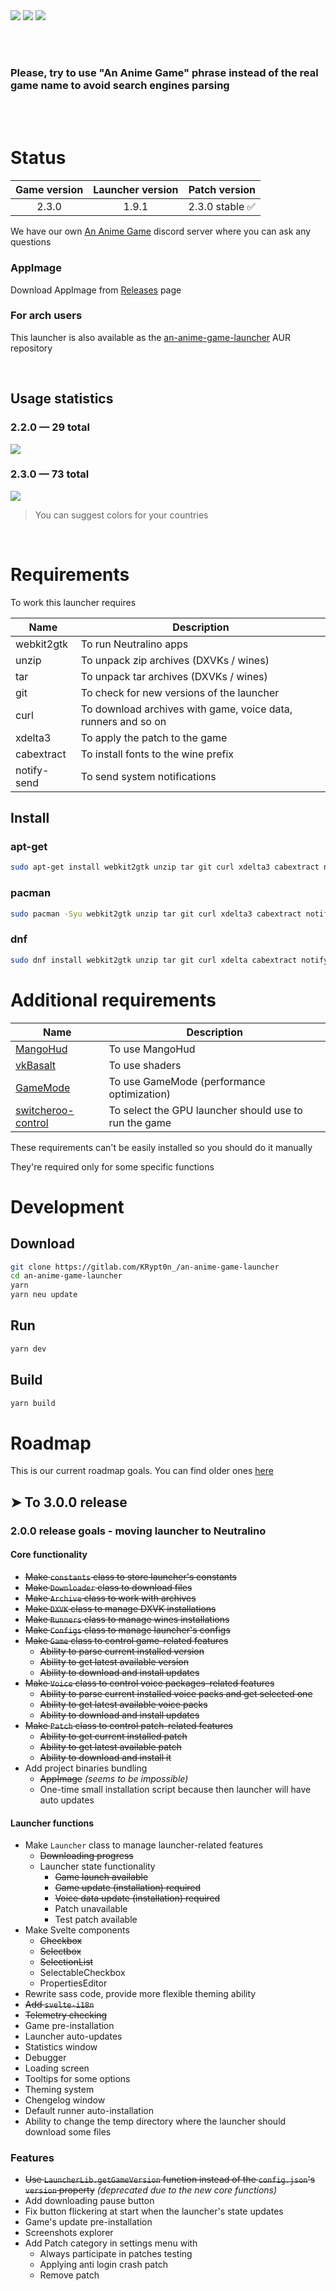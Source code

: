<img src="repository-pics/logo.jpg">

<img src="repository-pics/launcher-main.png">

<img src="repository-pics/launcher-settings.png">

<br><br>

### Please, try to use "An Anime Game" phrase instead of the real game name to avoid search engines parsing

<br><br>

# Status

| Game version | Launcher version | Patch version |
| :---: | :---: | :---: |
| 2.3.0 | 1.9.1 | 2.3.0 stable ✅ |

We have our own [An Anime Game](https://discord.gg/ck37X6UWBp) discord server where you can ask any questions

### AppImage

Download AppImage from [Releases](https://gitlab.com/KRypt0n_/an-anime-game-launcher/-/releases) page

### For arch users

This launcher is also available as the [an-anime-game-launcher](https://aur.archlinux.org/packages/an-anime-game-launcher) AUR repository

<br>

## Usage statistics

### 2.2.0 — 29 total

<img src="repository-pics/stats/2.2.0.png">

### 2.3.0 — 73 total

<img src="repository-pics/stats/2.3.0.png">

> You can suggest colors for your countries

<br>

# Requirements

To work this launcher requires

| Name | Description |
| --- | --- |
| webkit2gtk | To run Neutralino apps |
| unzip | To unpack zip archives (DXVKs / wines) |
| tar | To unpack tar archives (DXVKs / wines) |
| git | To check for new versions of the launcher |
| curl | To download archives with game, voice data, runners and so on |
| xdelta3 | To apply the patch to the game |
| cabextract | To install fonts to the wine prefix |
| notify-send | To send system notifications |

## Install

### apt-get

```sh
sudo apt-get install webkit2gtk unzip tar git curl xdelta3 cabextract notify-send
```

### pacman

```sh
sudo pacman -Syu webkit2gtk unzip tar git curl xdelta3 cabextract notify-send
```

### dnf

```sh
sudo dnf install webkit2gtk unzip tar git curl xdelta cabextract notify-send
```

# Additional requirements

| Name | Description |
| --- | --- |
| [MangoHud](https://github.com/flightlessmango/MangoHud) | To use MangoHud |
| [vkBasalt](https://github.com/DadSchoorse/vkBasalt) | To use shaders |
| [GameMode](https://github.com/FeralInteractive/gamemode) | To use GameMode (performance optimization) |
| [switcheroo-control](https://gitlab.freedesktop.org/hadess/switcheroo-control/) | To select the GPU launcher should use to run the game |

These requirements can't be easily installed so you should do it manually

They're required only for some specific functions

# Development

## Download

```sh
git clone https://gitlab.com/KRypt0n_/an-anime-game-launcher
cd an-anime-game-launcher
yarn
yarn neu update
```

## Run

```sh
yarn dev
```

## Build

```sh
yarn build
```

# Roadmap

This is our current roadmap goals. You can find older ones [here](ROADMAP.md)

## ➤ To 3.0.0 release

### 2.0.0 release goals - moving launcher to Neutralino

#### Core functionality

* <s>Make `constants` class to store launcher's constants</s>
* <s>Make `Downloader` class to download files</s>
* <s>Make `Archive` class to work with archives</s>
* <s>Make `DXVK` class to manage DXVK installations</s>
* <s>Make `Runners` class to manage wines installations</s>
* <s>Make `Configs` class to manage launcher's configs</s>
* <s>Make `Game` class to control game-related features</s>
  * <s>Ability to parse current installed version</s>
  * <s>Ability to get latest available version</s>
  * <s>Ability to download and install updates</s>
* <s>Make `Voice` class to control voice packages-related features</s>
  * <s>Ability to parse current installed voice packs and get selected one</s>
  * <s>Ability to get latest available voice packs</s>
  * <s>Ability to download and install updates</s>
* <s>Make `Patch` class to control patch-related features</s>
  * <s>Ability to get current installed patch</s>
  * <s>Ability to get latest available patch</s>
  * <s>Ability to download and install it</s>
* Add project binaries bundling
  * <s>AppImage</s> *(seems to be impossible)*
  * One-time small installation script because then launcher will have auto updates

#### Launcher functions

* Make `Launcher` class to manage launcher-related features
  * <s>Downloading progress</s>
  * Launcher state functionality
    * <s>Game launch available</s>
    * <s>Game update (installation) required</s>
    * <s>Voice data update (installation) required</s>
    * Patch unavailable
    * Test patch available
* Make Svelte components
  * <s>Checkbox</s>
  * <s>Selectbox</s>
  * <s>SelectionList</s>
  * SelectableCheckbox
  * PropertiesEditor
* Rewrite sass code, provide more flexible theming ability
* <s>Add `svelte-i18n`</s>
* <s>Telemetry checking</s>
* Game pre-installation
* Launcher auto-updates
* Statistics window
* Debugger
* Loading screen
* Tooltips for some options
* Theming system
* Chengelog window
* Default runner auto-installation
* Ability to change the temp directory where the launcher should download some files

### Features

* <s>Use `LauncherLib.getGameVersion` function instead of the `config.json`'s `version` property</s> *(deprecated due to the new core functions)*
* Add downloading pause button
* Fix button flickering at start when the launcher's state updates
* Game's update pre-installation
* Screenshots explorer
* Add Patch category in settings menu with
  - Always participate in patches testing
  - Applying anti login crash patch
  - Remove patch
